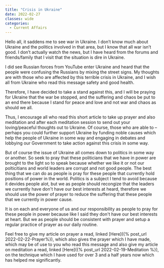 ```yaml
---
title: "Crisis in Ukraine"
date: 2022-02-27
classes: wide
categories:
  - Current Affairs
---
```


Hello all, it saddens me to see war in Ukraine. I don’t know much about Ukraine and the politics involved in that area, but I know that all war isn’t good. I don’t actually watch the news, but I have heard from the forums and friends/family that I visit that the situation is dire in Ukraine.

I did see Russian forces from YouTube enter Ukraine and heard that the people were confusing the Russians by mixing the street signs. My thoughts are with those who are affected by this terrible crisis in Ukraine, and I wish all from Ukraine who read this message safety and good health.

Therefore, I have decided to take a stand against this, and I will be praying for Ukraine that the war be stopped, and the suffering and chaos be put to an end there because I stand for peace and love and not war and chaos as should we all.

Thus, I encourage all who read this short article to take up prayer and also meditation and after each meditation session to send out your loving/peaceful thoughts out to Ukraine. Of course, those who are able to – perhaps you could further support Ukraine by funding noble causes which help the people of Ukraine in some way and engaging in debates and lobbying our Government to take action against this crisis in some way. 

But of course the issue of Ukraine all comes down to politics in some way or another. So seek to pray that these politicians that we have in power are brought to the light so to speak because whether we like it or not our polticitians and world leaders are corrupt and not good people. The best thing that we can do as people is pray for these people that currently hold positions of power in the world. Politics is a subject I tend to avoid because it devides people alot, but we as people should recongize that the leaders we currently have don't have our best interests at heard, therefore we should use the power of prayer to reduce the suffering that these people that we currently in power cause. 

It is on each and everyone of us and our responsibility as people to pray for these people in power because like I said they don't have our best interests at heart. But we as people should be consistent with prayer and setup a regular practice of prayer as our daily routine. 

Feel free to give my article on prayer a read, linked [Here]({% post_url 2022-02-22-Prayer%}), which also gives the prayer which I have made, which may be of use to you who read this message and also give my article on meditation a read, linked [Here]({% post_url 2022-02-19-Meditation %}), on the technique which I have used for over 3 and a half years now which has helped me significantly. 

